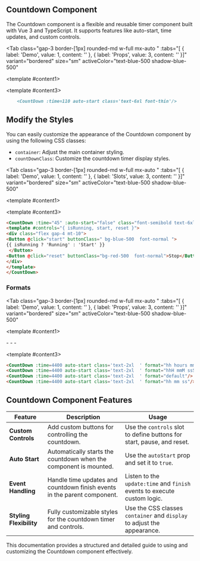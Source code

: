 <script setup>
const tabs = [
    { label: 'Demo', value: 1, content: '' },
    { label: 'Slots', value: 2, content: '' },
    { label: 'Props', value: 3, content: '' }
];
import { ref } from 'vue';

const handleTimeUpdate = (time) => {
    console.log(`Current time: ${time} seconds`);
    if (time === 10) {
        alert('Time has reached 10 seconds!');
    }
};
</script>

## Countdown Component

The Countdown component is a flexible and reusable timer component built with Vue 3 and TypeScript. It supports features like auto-start, time updates, and custom controls.

<Tab 
     class="gap-3 border-[1px] rounded-md w-full mx-auto "
     :tabs="[ { label: 'Demo', value: 1, content: '' }, { label: 'Props', value: 3, content: '' }]" 
     variant="bordered"
     size="sm"
     activeColor="text-blue-500 shadow-blue-500"
>

<template #content1>
<div class="py-10 rounded-lg shadow-inner flex justify-center items-center">
    <CountDown :time="110" auto-start format="hh:mm:ss" class='text-6xl font-thin' @update:time="handleTimeUpdate"/>
</div>
</template>


<template #content3>

```md
    <CountDown :time=110 auto-start class='text-6xl font-thin'/>

```
</template>


</Tab>




## Modify the Styles

You can easily customize the appearance of the Countdown component by using the following CSS classes:

- `container`: Adjust the main container styling.
- `countDownClass`: Customize the countdown timer display styles.



<Tab 
     class="gap-3 border-[1px] rounded-md w-full mx-auto "
     :tabs="[ { label: 'Demo', value: 1, content: '' }, { label: 'Slots', value: 3, content: '' }]" 
     variant="bordered"
     size="sm"
     activeColor="text-blue-500 shadow-blue-500"
>

<template #content1>
<div class="py-10 px-2 rounded-lg shadow-inner justify-items-center">
    <CountDown :time="45" :auto-start="false" format="hh mm ss" class="font-thin text-6xl" @update:time="handleTimeUpdate">
        <template #controls="{ isRunning, start, reset }">
        <div class="flex gap-4 mt-10">
            <Button @click="start" buttonClass="bg-blue-500 font-normal">
                {{ isRunning ? 'Running' : 'Start' }}
            </Button>
            <Button @click="reset" buttonClass="bg-red-500 font-normal">Stop</Button>
        </div>
        </template>
    </CountDown>
</div>
</template>


<template #content3>

```md
<CountDown :time="45" :auto-start="false" class="font-semibold text-6xl">
<template #controls="{ isRunning, start, reset }">
<div class="flex gap-4 mt-10">
<Button @click="start" buttonClass=" bg-blue-500  font-normal ">
{{ isRunning ? 'Running' : 'Start' }}
 </Button>
<Button @click="reset" buttonClass="bg-red-500  font-normal">Stop</Button>
</div>
</template>
</CountDown>

```
</template>


</Tab>

### Formats
<Tab 
     class="gap-3 border-[1px] rounded-md w-full mx-auto "
     :tabs="[ { label: 'Demo', value: 1, content: '' }, { label: 'Props', value: 3, content: '' }]" 
     variant="bordered"
     size="sm"
     activeColor="text-blue-500 shadow-blue-500"
>

<template #content1>
<div class="py-10 gap-4 rounded-lg shadow-inner grid grid-cols-1 justify-items-center">
    <CountDown :time=4400 auto-start class='text-2xl  text-purple-900 ' format="hh hours mm minutes ss seconds"/>
    -
    <CountDown :time=4400 auto-start class='text-2xl  text-rose-900 ' format="hhH mmM ssS"/>
    -
    <CountDown :time=4400 auto-start class='text-2xl  text-yellow-900 ' format="default"/>
    -
    <CountDown :time=4400 auto-start class='text-2xl  text-green-900 ' format="hh mm ss"/>

</div>
</template>


<template #content3>

```md
<CountDown :time=4400 auto-start class='text-2xl  ' format="hh hours mm minutes ss seconds"/>
<CountDown :time=4400 auto-start class='text-2xl  ' format="hhH mmM ssS"/>
<CountDown :time=4400 auto-start class='text-2xl  ' format="default"/>
<CountDown :time=4400 auto-start class='text-2xl  ' format="hh mm ss"/>

```
</template>


</Tab>

<template>
    <div>
        <CountDown 
            :time="30" 
            :auto-start="true" 
            format="hhH mmM ssS"
            @update:time="handleTimeUpdate"
        >
            <template #controls="{ isRunning, start, reset }">
                <div class="flex gap-4 mt-10">
                    <button @click="start" class="bg-blue-500 px-4 py-2 text-white rounded">
                        {{ isRunning ? 'Pause' : 'Start' }}
                    </button>
                    <button @click="reset" class="bg-red-500 px-4 py-2 text-white rounded">
                        Reset
                    </button>
                </div>
            </template>
        </CountDown>
    </div>
</template>



## Countdown Component Features

| **Feature**             | **Description**                                                                                         | **Usage**                                                                                     |
|--------------------------|---------------------------------------------------------------------------------------------------------|-----------------------------------------------------------------------------------------------|
| **Custom Controls**      | Add custom buttons for controlling the countdown.                                                      | Use the `controls` slot to define buttons for start, pause, and reset.                        |
| **Auto Start**           | Automatically starts the countdown when the component is mounted.                                      | Use the `autoStart` prop and set it to `true`.                                                |
| **Event Handling**       | Handle time updates and countdown finish events in the parent component.                              | Listen to the `update:time` and `finish` events to execute custom logic.                      |
| **Styling Flexibility**  | Fully customizable styles for the countdown timer and controls.                                        | Use the CSS classes `container` and `display` to adjust the appearance.                       |

This documentation provides a structured and detailed guide to using and customizing the Countdown component effectively.

